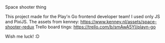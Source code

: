Space shooter thing

This project made for the Play'n Go frontend developer team!
I used only JS and PixiJS.
The assets from kenney: https://www.kenney.nl/assets/space-shooter-redux
Trello board tings: https://trello.com/b/smAwA5YI/playn-go

Wish me luck! :D
